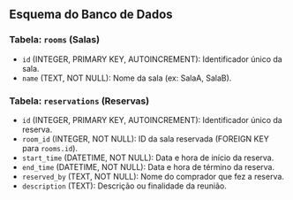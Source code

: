 ## Esquema do Banco de Dados

### Tabela: `rooms` (Salas)
- `id` (INTEGER, PRIMARY KEY, AUTOINCREMENT): Identificador único da sala.
- `name` (TEXT, NOT NULL): Nome da sala (ex: SalaA, SalaB).

### Tabela: `reservations` (Reservas)
- `id` (INTEGER, PRIMARY KEY, AUTOINCREMENT): Identificador único da reserva.
- `room_id` (INTEGER, NOT NULL): ID da sala reservada (FOREIGN KEY para `rooms.id`).
- `start_time` (DATETIME, NOT NULL): Data e hora de início da reserva.
- `end_time` (DATETIME, NOT NULL): Data e hora de término da reserva.
- `reserved_by` (TEXT, NOT NULL): Nome do comprador que fez a reserva.
- `description` (TEXT): Descrição ou finalidade da reunião.

